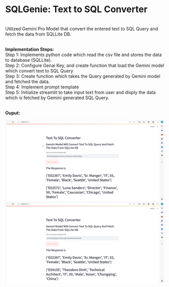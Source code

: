 **<h1>SQLGenie: Text to SQL Converter</h1>**<br />
Utilized Gemini Pro Model that convert the entered text to SQL Query and fetch the data from SQLLite DB.<br /><br />

**Implementation Steps:**<br />
Step 1: Implements python code which read the csv file and stores the data to database (SQLLite).<br />
Step 2: Configure Genai Key, and create function that load the Gemini model which convert text to SQL Query<br />
Step 3: Create function which takes the Query generated by Gemini model and fetched the data.<br />
Step 4: Implement prompt template<br />
Step 5: Initialize streamlit to take input text from user and disply the data which is fetched by Gemini generated SQL Query.<br /><br />

**Ouput:**<br />

![Alt text](https://github.com/pneel27/SQLGen/blob/main/Screenshot%20(159).png?raw=true "SampleOutput1") <br />
![Alt text](https://github.com/pneel27/SQLGen/blob/main/Screenshot%20(160).png?raw=true "SampleOutput2")
